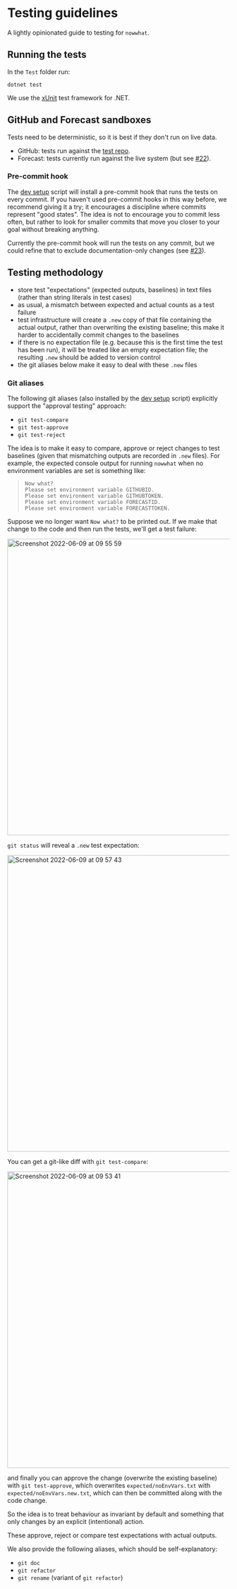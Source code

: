 # Testing guidelines

A lightly opinionated guide to testing for `nowwhat`.

## Running the tests

In the `Test` folder run:
```
dotnet test
```
We use the [xUnit](https://github.com/xunit/xunit) test framework for .NET.

## GitHub and Forecast sandboxes

Tests need to be deterministic, so it is best if they don't run on live data.
- GitHub: tests run against the [test repo](https://github.com/alan-turing-institute/Hut23-test).
- Forecast: tests currently run against the live system (but see [#22](/../../issues/22)).

### Pre-commit hook

The [dev setup](../script/dev-setup.sh) script will install a pre-commit hook that runs the tests on every commit. If you haven't used pre-commit hooks in this way before, we recommend giving it a try; it encourages a discipline where commits represent "good states". The idea is not to encourage you to commit less often, but rather to look for smaller commits that move you closer to your goal without breaking anything.

Currently the pre-commit hook will run the tests on any commit, but we could refine that to exclude documentation-only changes (see [#23](/../../issues/23)).

## Testing methodology

- store test "expectations" (expected outputs, baselines) in text files (rather than string literals in test cases)
- as usual, a mismatch between expected and actual counts as a test failure
- test infrastructure will create a `.new` copy of that file containing the actual output, rather than overwriting the existing baseline; this make it harder to accidentally commit changes to the baselines
- if there is no expectation file (e.g. because this is the first time the test has been run), it will be treated like an empty expectation file; the resulting `.new` should be added to version control
- the git aliases below make it easy to deal with these `.new` files

### Git aliases

The following git aliases (also installed by the [dev setup](../script/dev-setup.sh) script) explicitly support the "approval testing" approach:

- `git test-compare`
- `git test-approve`
- `git test-reject`

The idea is to make it easy to compare, approve or reject changes to test baselines (given that mismatching outputs are recorded in `.new` files). For example, the expected console output for running `nowwhat` when no environment variables are set is something like:

>```
>Now what?
>Please set environment variable GITHUBID.
>Please set environment variable GITHUBTOKEN.
>Please set environment variable FORECASTID.
>Please set environment variable FORECASTTOKEN.

Suppose we no longer want `Now what?` to be printed out. If we make that change to the code and then run the tests, we'll get a test failure:

<img width="672" alt="Screenshot 2022-06-09 at 09 55 59" src="https://user-images.githubusercontent.com/121074/172807697-73253c99-131d-479e-9299-f5386641c89f.png">

`git status` will reveal a `.new` test expectation:

<img width="672" alt="Screenshot 2022-06-09 at 09 57 43" src="https://user-images.githubusercontent.com/121074/172807908-18e83223-98d3-4af3-bb88-5d3bb7aa6c83.png">

You can get a git-like diff with `git test-compare`:

<img width="672" alt="Screenshot 2022-06-09 at 09 53 41" src="https://user-images.githubusercontent.com/121074/172807074-78aa66b3-c907-46a1-869c-c7dee38b9b53.png">

and finally you can approve the change (overwrite the existing baseline) with `git test-approve`, which overwrites `expected/noEnvVars.txt` with `expected/noEnvVars.new.txt`, which can then be committed along with the code change.

So the idea is to treat behaviour as invariant by default and something that only changes by an explicit (intentional) action.

These approve, reject or compare test expectations with actual outputs.

We also provide the following aliases, which should be self-explanatory:

- `git doc`
- `git refactor`
- `git rename` (variant of `git refactor`)
